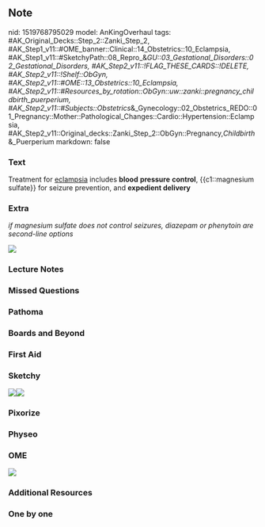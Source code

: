 ## Note
nid: 1519768795029
model: AnKingOverhaul
tags: #AK_Original_Decks::Step_2::Zanki_Step_2, #AK_Step1_v11::#OME_banner::Clinical::14_Obstetrics::10_Eclampsia, #AK_Step1_v11::#SketchyPath::08_Repro_&_GU::03_Gestational_Disorders::02_Gestational_Disorders, #AK_Step2_v11::!FLAG_THESE_CARDS::!DELETE, #AK_Step2_v11::!Shelf::ObGyn, #AK_Step2_v11::#OME::13_Obstetrics::10_Eclampsia, #AK_Step2_v11::#Resources_by_rotation::ObGyn::uw::zanki::pregnancy_childbirth_puerperium, #AK_Step2_v11::#Subjects::Obstetrics_&_Gynecology::02_Obstetrics_REDO::01_Pregnancy::Mother::Pathological_Changes::Cardio::Hypertension::Eclampsia, #AK_Step2_v11::Original_decks::Zanki_Step_2::ObGyn::Pregnancy,_Childbirth_&_Puerperium
markdown: false

### Text
Treatment for <u>eclampsia</u> includes <b>blood</b>
<b>pressure</b> <b>control</b>, {{c1::magnesium sulfate}} for
seizure prevention, and <b>expedient delivery</b>

### Extra
<i>if magnesium sulfate does not control seizures, diazepam or
phenytoin are second-line options</i>
<div>
  <i><img src="echlamp.png"></i>
</div>

### Lecture Notes


### Missed Questions


### Pathoma


### Boards and Beyond


### First Aid


### Sketchy
<img src=
"64.%20Preeclampsia%20Treatment%20Magnesium%20Sulfate.jpg"><img src="Complete%20Sketch-30b62010dbe87287e08de7a4eb37922341c446c5_1566160514431.jpg">

### Pixorize


### Physeo


### OME
<div class="ome-widget">
  <a href=
  "https://onlinemeded.org/spa/obstetrics/eclampsia/acquire?ref=anki">
  <img src="_OME_AnkiFlashcards_Lesson_3.png"></a>
</div>

### Additional Resources


### One by one

